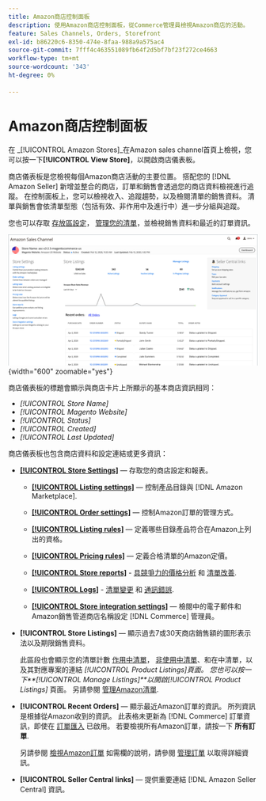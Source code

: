```yaml
---
title: Amazon商店控制面板
description: 使用Amazon商店控制面板，從Commerce管理員檢視Amazon商店的活動。
feature: Sales Channels, Orders, Storefront
exl-id: b86220c6-8350-474e-8faa-988a9a575ac4
source-git-commit: 7fff4c463551089fb64f2d5bf7bf23f272ce4663
workflow-type: tm+mt
source-wordcount: '343'
ht-degree: 0%

---
```


# Amazon商店控制面板

在 _[!UICONTROL Amazon Stores]_在Amazon sales channel首頁上檢視，您可以按一下&#x200B;**[!UICONTROL View Store]**，以開啟商店儀表板。

商店儀表板是您檢視每個Amazon商店活動的主要位置。 搭配您的 [!DNL Amazon Seller] 新增並整合的商店，訂單和銷售會透過您的商店資料檢視進行追蹤。 在控制面板上，您可以檢視收入、追蹤趨勢，以及檢閱清單的銷售資料。 清單與銷售會依清單型態（包括有效、非作用中及進行中）進一步分組與追蹤。

您也可以存取 [存放區設定](./ob-store-review.md)， [管理您的清單](./managing-product-listings.md)，並檢視銷售資料和最近的訂單資訊。

![Amazon Store控制面板](assets/amazon-store-dashboard.png){width="600" zoomable="yes"}

商店儀表板的標題會顯示與商店卡片上所顯示的基本商店資訊相同：

- _[!UICONTROL Store Name]_
- _[!UICONTROL Magento Website]_
- _[!UICONTROL Status]_
- _[!UICONTROL Created]_
- _[!UICONTROL Last Updated]_

商店儀表板也包含商店資料和設定連結或更多資訊：

- [**[!UICONTROL Store Settings]**](./ob-store-review.md)  — 存取您的商店設定和報表。

   - [**[!UICONTROL Listing settings]**](./listing-settings.md)  — 控制產品目錄與 [!DNL Amazon Marketplace].

   - [**[!UICONTROL Order settings]**](./order-settings.md)  — 控制Amazon訂單的管理方式。

   - [**[!UICONTROL Listing rules]**](./listing-rules.md)  — 定義哪些目錄產品符合在Amazon上列出的資格。

   - [**[!UICONTROL Pricing rules]**](./pricing-products.md)  — 定義合格清單的Amazon定價。

   - [**[!UICONTROL Store reports]**](./amazon-logs-reports.md) - [具競爭力的價格分析](./competitive-price-analysis.md) 和 [清單改善](./listing-improvements.md).

   - [**[!UICONTROL Logs]**](./amazon-logs-reports.md) - [清單變更](./listing-changes-log.md) 和 [通訊錯誤](./communication-errors-log.md).

   - [**[!UICONTROL Store integration settings]**](./store-integration-settings.md)  — 檢閱中的電子郵件和Amazon銷售管道商店名稱設定 [!DNL Commerce] 管理員。

- **[!UICONTROL Store Listings]**  — 顯示過去7或30天商店銷售額的圖形表示法以及期限銷售資料。

  此區段也會顯示您的清單計數 [作用中清單](./active-listings.md)， [非使用中清單](./inactive-listings.md)、和在中清單，以及其對應專案的連結 _[!UICONTROL Product Listings]_頁面。 您也可以按一下&#x200B;**[!UICONTROL Manage Listings]**以開啟_[!UICONTROL Product Listings]_ 頁面。 另請參閱 [管理Amazon清單](./managing-product-listings.md).

- **[!UICONTROL Recent Orders]**  — 顯示最近Amazon訂單的資訊。 所列資訊是根據從Amazon收到的資訊。 此表格未更新為 [!DNL Commerce] 訂單資訊，即使在 [訂單匯入](./order-settings.md) 已啟用。 若要檢視所有Amazon訂單，請按一下 **所有訂單**.

  另請參閱 [檢視Amazon訂單](./amazon-orders-all.md) 如需欄的說明，請參閱 [管理訂單](./managing-orders.md) 以取得詳細資訊。

- **[!UICONTROL Seller Central links]**  — 提供重要連結 [!DNL Amazon Seller Central] 資訊。
